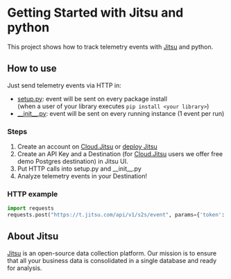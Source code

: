 # Getting Started with Jitsu and python

This project shows how to track telemetry events with [Jitsu](https://jitsu) and python.

## How to use

Just send telemetry events via HTTP in:
- [setup.py](https://github.com/jitsucom/jitsu-python-example/blob/main/setup.py): event will be sent on every package install<br /> (when a user of your library executes `pip install <your library>`)
- [\_\_init\_\_.py](https://github.com/jitsucom/jitsu-python-example/blob/main/jitsu_python_example/__init__.py): event will be sent on every running instance (1 event per run)

### Steps

1. Create an account on [Cloud.Jitsu](https://cloud.jitsu.com) or [deploy Jitsu](https://jitsu.com/docs/deployment)
2. Create an API Key and a Destination (for [Cloud.Jitsu](https://cloud.jitsu.com) users we offer free demo Postgres destination) in Jitsu UI.
3. Put HTTP calls into setup.py and \_\_init\_\_.py
4. Analyze telemetry events in your Destination!

### HTTP example
```python
import requests
requests.post("https://t.jitsu.com/api/v1/s2s/event", params={'token': <YOUR_SERVER_API_KEY>}, json=payload, timeout=2)
```

## About Jitsu

[Jitsu](https://jitsu.com) is an open-source data collection platform. Our mission is to ensure that all your business data is consolidated in a
single database and ready for analysis.

